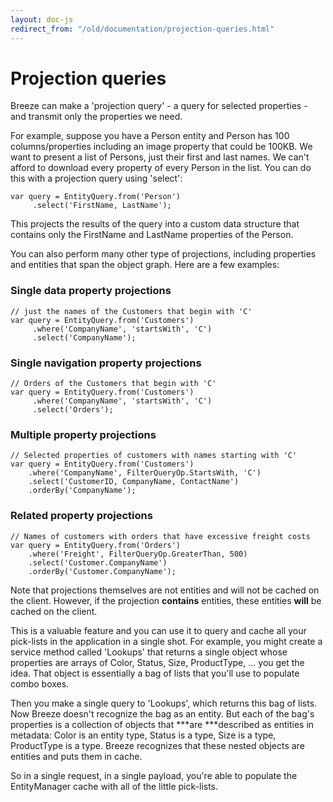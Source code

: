 ```yaml
---
layout: doc-js
redirect_from: "/old/documentation/projection-queries.html"
---
```

# Projection queries

Breeze can make a 'projection query' - a query for selected properties - and transmit only the properties we need.

For example, suppose you have a Person entity and Person has 100 columns/properties including an image property that could be 100KB. We want to present a list of Persons, just their first and last names. We can't afford to download every property of every Person in the list. You can do this with a projection query using 'select':

    var query = EntityQuery.from('Person')
         .select('FirstName, LastName');

This projects the results of the query into a custom data structure that contains only the FirstName and LastName properties of the Person.

You can also perform many other type of projections, including properties and entities that span the object graph. Here are a few examples:

### <a name="Single data property projections"></a>Single data property projections

    // just the names of the Customers that begin with 'C'
    var query = EntityQuery.from('Customers')
         .where('CompanyName', 'startsWith', 'C')
         .select('CompanyName');

###	<a name="Single navigation property projections"></a>Single navigation property projections

    // Orders of the Customers that begin with 'C'
    var query = EntityQuery.from('Customers')
         .where('CompanyName', 'startsWith', 'C')
         .select('Orders');

###	<a name="Multiple property projections"></a>Multiple property projections

    // Selected properties of customers with names starting with 'C'
    var query = EntityQuery.from('Customers')
        .where('CompanyName', FilterQueryOp.StartsWith, 'C')
        .select('CustomerID, CompanyName, ContactName')
        .orderBy('CompanyName');

### <a name="Related property projections"></a>Related property projections

    // Names of customers with orders that have excessive freight costs
    var query = EntityQuery.from('Orders')
        .where('Freight', FilterQueryOp.GreaterThan, 500)
        .select('Customer.CompanyName')
        .orderBy('Customer.CompanyName');

Note that projections themselves are not entities and will not be cached on the client. However, if the projection **contains** entities, these entities **will** be cached on the client.

This is a valuable feature and you can use it to query and cache all your pick-lists in the application in a single shot. For example, you might create a service method called 'Lookups' that returns a single object whose properties are arrays of Color, Status, Size, ProductType, ... you get the idea. That object is essentially a bag of lists that you'll use to populate combo boxes.

Then you make a single query to 'Lookups', which returns this bag of lists. Now Breeze doesn't recognize the bag as an entity. But each of the bag's properties is a collection of objects that ***are ***described as entities in metadata: Color is an entity type, Status is a type, Size is a type, ProductType is a type. Breeze recognizes that these nested objects are entities and puts them in cache.
 
So in a single request, in a single payload, you're able to populate the EntityManager cache with all of the little pick-lists.
